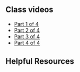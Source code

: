 
## Class videos
 - [Part 1 of 4]()
 - [Part 2 of 4]()
 - [Part 3 of 4]()
 - [Part 4 of 4]()

## Helpful Resources
